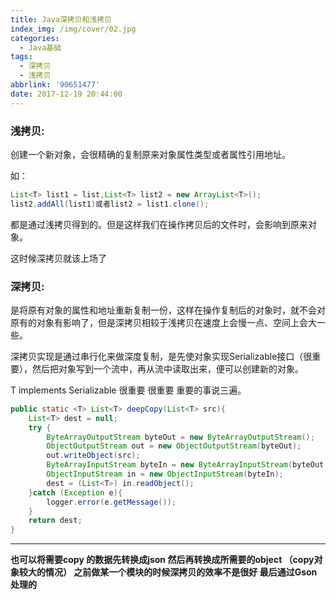 ```yaml
---
title: Java深拷贝和浅拷贝
index_img: /img/cover/02.jpg
categories:
  - Java基础
tags:
  - 深拷贝
  - 浅拷贝
abbrlink: '90651477'
date: 2017-12-19 20:44:00
---
```


### 浅拷贝:

创建一个新对象，会很精确的复制原来对象属性类型或者属性引用地址。

如：
```java
List<T> list1 = list,List<T> list2 = new ArrayList<T>();
list2.addAll(list1)或者list2 = list1.clone();
```
都是通过浅拷贝得到的。但是这样我们在操作拷贝后的文件时，会影响到原来对象。

这时候深拷贝就该上场了

### 深拷贝:

是将原有对象的属性和地址重新复制一份，这样在操作复制后的对象时，就不会对原有的对象有影响了，但是深拷贝相较于浅拷贝在速度上会慢一点、空间上会大一些。

深拷贝实现是通过串行化来做深度复制，是先使对象实现Serializable接口（很重要），然后把对象写到一个流中，再从流中读取出来，便可以创建新的对象。

T implements Serializable 很重要 很重要  重要的事说三遍。
```java
public static <T> List<T> deepCopy(List<T> src){
    List<T> dest = null;
    try {
        ByteArrayOutputStream byteOut = new ByteArrayOutputStream();
        ObjectOutputStream out = new ObjectOutputStream(byteOut);
        out.writeObject(src);
        ByteArrayInputStream byteIn = new ByteArrayInputStream(byteOut.toByteArray());
        ObjectInputStream in = new ObjectInputStream(byteIn);
        dest = (List<T>) in.readObject();
    }catch (Exception e){
        logger.error(e.getMessage());
    }
    return dest;
}
```

------------------------------------------------------------------------------------------------
**也可以将需要copy 的数据先转换成json   然后再转换成所需要的object （copy对象较大的情况）
之前做某一个模块的时候深拷贝的效率不是很好 最后通过Gson处理的**
